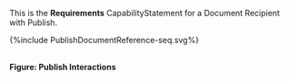 This is the **Requirements** CapabilityStatement for a Document Recipient with  Publish. 

<div>
{%include PublishDocumentReference-seq.svg%}
</div>

<br clear="all">

**Figure:  Publish Interactions**